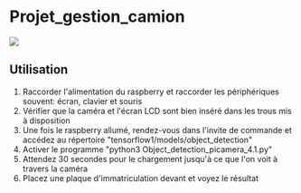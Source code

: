 # Projet_gestion_camion
![](https://github.com/GPro97/Projet_gestion_camion/blob/master/20190520_102732.jpg)
## Utilisation
1. Raccorder l'alimentation du raspberry et raccorder les périphériques souvent: écran, clavier et souris
2. Vérifier que la caméra et l'écran LCD sont bien inséré dans les trous mis à disposition
3. Une fois le raspberry allumé, rendez-vous dans l'invite de commande et accédez au répertoire "tensorflow1/models/object_detection"
4. Activer le programme "python3 Object_detection_picamera_4.1.py"
5. Attendez 30 secondes pour le chargement jusqu'à ce que l'on voit à travers la caméra
6. Placez une plaque d'immatriculation devant et voyez le résultat

